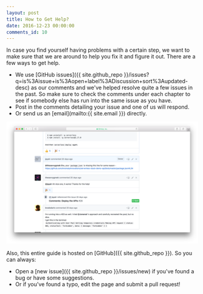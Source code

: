 ```yaml
---
layout: post
title: How to Get Help?
date: 2016-12-23 00:00:00
comments_id: 10
---
```


In case you find yourself having problems with a certain step, we want to make sure that we are around to help you fix it and figure it out. There are a few ways to get help.

- We use [GitHub issues]({{ site.github_repo }}/issues?q=is%3Aissue+is%3Aopen+label%3ADiscussion+sort%3Aupdated-desc) as our comments and we've helped resolve quite a few issues in the past. So make sure to check the comments under each chapter to see if somebody else has run into the same issue as you have.
- Post in the comments detailing your issue and one of us will respond.
- Or send us an [email](mailto:{{ site.email }}) directly.

![Message us button screenshot](/assets/github-issues.png)

Also, this entire guide is hosted on [GitHub]({{ site.github_repo }}). So you can always:

- Open a [new issue]({{ site.github_repo }}/issues/new) if you've found a bug or have some suggestions.
- Or if you've found a typo, edit the page and submit a pull request!

